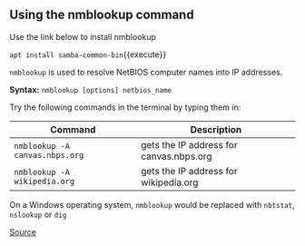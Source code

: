 ## Using the nmblookup command ##

Use the link below to install nmblookup

`apt install samba-common-bin`{{execute}}

`nmblookup` is used to resolve NetBIOS computer names into IP addresses.

**Syntax:**
`nmblookup [options] netbios_name`

Try the following commands in the terminal by typing them in:

Command | Description
---------------------|----------------------------------------------------
`nmblookup -A canvas.nbps.org` | gets the IP address for canvas.nbps.org
`nmblookup -A wikipedia.org`| gets the IP address for wikipedia.org

On a Windows operating system, `nmblookup` would be replaced with `nbtstat`, `nslookup` or `dig`


[Source](https://www.oreilly.com/library/view/using-samba-second/0596002564/re320.html)
